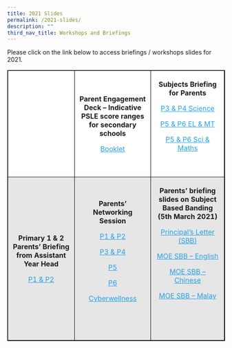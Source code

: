 ```yaml
---
title: 2021 Slides
permalink: /2021-slides/
description: ""
third_nav_title: Workshops and Briefings
---
```

Please click on the link below to access briefings / workshops slides for 2021.

<table border="1" style="box-sizing: inherit; border-collapse: collapse; border-spacing: 0px; max-width: 100%; width: 780.25px; border-color: rgb(0, 0, 0);"><tbody style="box-sizing: inherit;"><tr style="box-sizing: inherit; background: rgb(255, 255, 255);"><td style="box-sizing: inherit; padding: 5px 10px; width: 247.462px; text-align: center;"><p style="box-sizing: inherit; font-size: 1em;"><strong style="box-sizing: inherit; font-weight: bold;">&nbsp;</strong></p></td><td style="box-sizing: inherit; padding: 5px 10px; width: 243.475px; text-align: center;"><p style="box-sizing: inherit; font-size: 1em;"><strong style="box-sizing: inherit; font-weight: bold;">Parent Engagement Deck – Indicative PSLE score ranges for secondary schools</strong></p><p style="box-sizing: inherit; font-size: 1em;"><a href="https://endeavourpri.moe.edu.sg/wp-content/uploads/2021/05/Parent-Engagement-Deck-Indicative-PSLE-score-ranges-for-secondary-schools.pdf" target="_blank" rel="noopener noreferrer" style="box-sizing: inherit; background-color: transparent; transition: all 0.25s ease-in-out 0s; text-decoration: underline; color: rgb(37, 160, 232);">Booklet</a></p></td><td style="box-sizing: inherit; padding: 5px 10px; width: 288.312px; text-align: center;"><p style="box-sizing: inherit; font-size: 1em;"><strong style="box-sizing: inherit; font-weight: bold;">Subjects Briefing for P</strong><strong style="box-sizing: inherit; font-weight: bold;">arents</strong></p><p style="box-sizing: inherit; font-size: 1em;"><a href="https://endeavourpri.moe.edu.sg/wp-content/uploads/2021/03/P3-and-4-Science_Briefing-for-Parents-2021.pdf" target="_blank" rel="noopener noreferrer" style="box-sizing: inherit; background-color: transparent; transition: all 0.25s ease-in-out 0s; text-decoration: underline; color: rgb(37, 160, 232);">P3 &amp; P4 Science</a></p><p style="box-sizing: inherit; font-size: 1em;"><a href="https://endeavourpri.moe.edu.sg/wp-content/uploads/2021/03/P5-P6-Slides-for-Parents-_-EL-MT-Languages.pdf" target="_blank" rel="noopener noreferrer" style="box-sizing: inherit; background-color: transparent; transition: all 0.25s ease-in-out 0s; text-decoration: underline; color: rgb(37, 160, 232);">P5 &amp; P6 EL &amp; MT</a></p><p style="box-sizing: inherit; font-size: 1em;"><a href="https://endeavourpri.moe.edu.sg/wp-content/uploads/2021/03/P5-and-6-Parents-briefing-Science-and-Math_2021.pdf" target="_blank" rel="noopener noreferrer" style="box-sizing: inherit; background-color: transparent; transition: all 0.25s ease-in-out 0s; text-decoration: underline; color: rgb(37, 160, 232);">P5 &amp; P6 Sci &amp; Maths</a></p><p style="box-sizing: inherit; font-size: 1em;">&nbsp;</p></td></tr><tr style="box-sizing: inherit; background: rgb(230, 230, 230); height: 22px;"><td style="box-sizing: inherit; padding: 5px 10px; width: 247.462px; text-align: center; height: 22px;"><p style="box-sizing: inherit; font-size: 1em;"><strong style="box-sizing: inherit; font-weight: bold;">Primary 1 &amp; 2 Parents’ Briefing from Assistant Year Head</strong></p><p style="box-sizing: inherit; font-size: 1em;"><a href="https://endeavourpri.moe.edu.sg/wp-content/uploads/2021/03/P1-and-2-Slides-for-Parents-briefing_AYH.pdf" target="_blank" rel="noopener noreferrer" style="box-sizing: inherit; background-color: transparent; transition: all 0.25s ease-in-out 0s; text-decoration: underline; color: rgb(37, 160, 232);">P1 &amp; P2</a></p></td><td style="box-sizing: inherit; padding: 5px 10px; width: 243.475px; text-align: center; height: 22px;"><p style="box-sizing: inherit; font-size: 1em;"><strong style="box-sizing: inherit; font-weight: bold;">Parents’ Networking Session</strong></p><p style="box-sizing: inherit; font-size: 1em;"><a href="https://endeavourpri.moe.edu.sg/wp-content/uploads/2021/03/Parents-Networking-Session-P1-2-2021.pdf" target="_blank" rel="noopener noreferrer" style="box-sizing: inherit; background-color: transparent; transition: all 0.25s ease-in-out 0s; text-decoration: underline; color: rgb(37, 160, 232);">P1 &amp; P2</a></p><p style="box-sizing: inherit; font-size: 1em;"><a href="https://endeavourpri.moe.edu.sg/wp-content/uploads/2021/03/Parents-Networking-Session-P3-4-2021.pdf" target="_blank" rel="noopener noreferrer" style="box-sizing: inherit; background-color: transparent; transition: all 0.25s ease-in-out 0s; text-decoration: underline; color: rgb(37, 160, 232);">P3 &amp; P4</a></p><p style="box-sizing: inherit; font-size: 1em;"><a href="https://endeavourpri.moe.edu.sg/wp-content/uploads/2021/03/Parents-Networking-Session-P5-2021.pdf" target="_blank" rel="noopener noreferrer" style="box-sizing: inherit; background-color: transparent; transition: all 0.25s ease-in-out 0s; text-decoration: underline; color: rgb(37, 160, 232);">P5</a></p><p style="box-sizing: inherit; font-size: 1em;"><a href="https://endeavourpri.moe.edu.sg/wp-content/uploads/2021/03/Parents-Networking-Session-P6-2021.pdf" target="_blank" rel="noopener noreferrer" style="box-sizing: inherit; background-color: transparent; transition: all 0.25s ease-in-out 0s; text-decoration: underline; color: rgb(37, 160, 232);">P6</a></p><p style="box-sizing: inherit; font-size: 1em;"><a href="https://endeavourpri.moe.edu.sg/wp-content/uploads/2021/03/Parents-Networking-_Cyberwellness.pdf" target="_blank" rel="noopener noreferrer" style="box-sizing: inherit; background-color: transparent; transition: all 0.25s ease-in-out 0s; text-decoration: underline; color: rgb(37, 160, 232);">Cyberwellness</a></p><p style="box-sizing: inherit; font-size: 1em;">&nbsp;</p></td><td style="box-sizing: inherit; padding: 5px 10px; width: 288.312px; text-align: center; height: 22px;"><p style="box-sizing: inherit; font-size: 1em;"><strong style="box-sizing: inherit; font-weight: bold;">Parents’ briefing slides on Subject Based Banding (5th March 2021)</strong></p><p style="box-sizing: inherit; font-size: 1em;"><a href="https://endeavourpri.moe.edu.sg/wp-content/uploads/2021/03/SBB-letter-2021.pdf" target="_blank" rel="noopener noreferrer" style="box-sizing: inherit; background-color: transparent; transition: all 0.25s ease-in-out 0s; text-decoration: underline; color: rgb(37, 160, 232);">Principal’s Letter (SBB)</a></p><p style="box-sizing: inherit; font-size: 1em;"><a href="https://endeavourpri.moe.edu.sg/wp-content/uploads/2021/03/MOE_SBB_ENG.pdf" target="_blank" rel="noopener noreferrer" style="box-sizing: inherit; background-color: transparent; transition: all 0.25s ease-in-out 0s; text-decoration: underline; color: rgb(37, 160, 232);">MOE SBB – English</a></p><p style="box-sizing: inherit; font-size: 1em;"><a href="https://endeavourpri.moe.edu.sg/wp-content/uploads/2021/03/MOE_SBB_CHI.pdf" target="_blank" rel="noopener noreferrer" style="box-sizing: inherit; background-color: transparent; transition: all 0.25s ease-in-out 0s; text-decoration: underline; color: rgb(37, 160, 232);">MOE SBB – Chinese</a></p><p style="box-sizing: inherit; font-size: 1em;"><a href="https://endeavourpri.moe.edu.sg/wp-content/uploads/2021/03/MOE_SBB_MLY.pdf" target="_blank" rel="noopener noreferrer" style="box-sizing: inherit; background-color: transparent; transition: all 0.25s ease-in-out 0s; text-decoration: underline; color: rgb(37, 160, 232);">MOE SBB – Malay</a></p><p style="box-sizing: inherit; font-size: 1em;">&nbsp;</p><p style="box-sizing: inherit; font-size: 1em;">&nbsp;</p></td></tr></tbody></table>